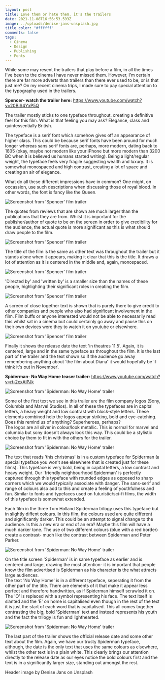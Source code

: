 ```yaml
---
layout: post
title: Love them or hate them, it's the trailers
date: 2021-11-08T16:56:53.593Z
image: ../uploads/denise-jans-unsplash.jpg
title_color: "#ffffff"
comments: false
tags:
  - Cinema
  - Design
  - Publishing
  - Fonts
---
```

While some may resent the trailers that play before a film, in all the times I've been to the cinema I have never missed them. However, I'm certain there are far more adverts than trailers than there ever used to be, or is that just me? On my recent cinema trips, I made sure to pay special attention to the typography used in the trailers.

**Spencer- watch the trailer here:** <https://www.youtube.com/watch?v=20BIS4YxP5Q>

The trailer mostly sticks to one typeface throughout. creating a definitive feel for this film. What is that feeling you may ask? Elegance, class and quintessentially British.

The typeface is a serif font which somehow gives off an appearance of higher class. This could be because serif fonts have been around for much longer whereas sans serif fonts are, perhaps, more modern, dating back to 1805 (okay, maybe not modern like your iPhone but more modern than 3200 BC when it is believed us humans started writing). Being a light/regular weight, the typeface feels very fragile suggesting wealth and luxury. It is somewhat monospaced and high contrast, creating a lot of space and creating an air of elegance.

What do all these different impressions have in common? One might, on occassion, use such descriptions when discussing those of royal blood. In other words, the font is fancy like the Queen.

![Screenshot from 'Spencer' film trailer](../uploads/spencer-1.jpg)

The quotes from reviews that are shown are much larger than the publications that they are from. Whilst it is important for the publisher/author of quote to be on the screen in order to give credibility for the audience, the actual quote is more significant as this is what should draw people to the film.

![Screenshot from 'Spencer' film trailer](../uploads/spencer-2.jpg)

The title of the film is the same as other text was throughout the trailer but it stands alone when it appears, making it clear that this is the title. It draws a lot of attention as it is centered in the middle and, again, monospaced. 

![Screenshot from 'Spencer' film trailer](../uploads/spencer-3.jpg)

'Directed by' and 'written by' is a smaller size than the names of these people, highlighting their significant roles in creating the film.

![Screenshot from 'Spencer' film trailer](../uploads/spencer-4.jpg)

A screen of close together text is shown that is purely there to give credit to other companies and people who also had significant involvement in the film. Film buffs or anyone interested would not be able to necessarily read this whilst sat in a cinema but could certainly go away and pause this on their own devices were they to watch it on youtube or elsewhere.

![Screenshot from 'Spencer' film trailer](../uploads/spencer-5.jpg)

Finally it shows the release date the text 'in theatres 11.5'. Again, it is centered, large and in the same typeface as throughout the film. It is the last part of the trailer and the text shown so if the audience go away remembering anything about 'the film about Diana' it would hopefully be 'I think it's out in November'.

**Spiderman- No Way Home teaser trailer:** <https://www.youtube.com/watch?v=rt-2cxAiPJk>



![Screenshot from 'Spiderman: No Way Home' trailer](../uploads/studios.jpg)

Some of the first text we see in this trailer are the film company logos (Sony, Columbia and Marvel Studios). In all of these the typefaces are in capital letters, a heavy weight and low contrast with block-style letters. These elements combined help the logos appear striking, bold and eye-catching. Does this remind us of anything? Superheroes, perhaps? \
The logos are all silver in colour/look metallic. This is normal for marvel and columbia but sony doesn't always look this way. This could be a stylistic choice by them to fit in with the others for the trailer. 

![Screenshot from 'Spiderman: No Way Home' trailer](../uploads/spiderman-1.jpg)

The text that reads 'this christmas' is in a custom typeface for Spiderman (a special typeface you won't see elsewhere that is created just for these films). This typeface is very bold, being in capital letters, a low contrast and heavy weight. Our 'friendly neighbourhood Spiderman' is perfectly captured through this typeface with rounded edges as opposed to sharp corners which we would typically associate with danger. The sans-serif and range of colours also add to this and create a feeling of youthfulness and fun. Similar to fonts and typefaces used on futuristic/sci-fi films, the width of this typeface is somewhat extended.  

Each film in the three Tom Holland Spiderman trilogy uses this typeface but in slightly diffent colours. In this film, the colours used are quite different and significantly darker. This could be an attempt to signal change to the audience. Is this a new era or end of an era? Maybe this film will have a much darker tone. The use of two different colours (blue with a red border) create a contrast- much like the contrast between Spiderman and Peter Parker.

![Screenshot from 'Spiderman: No Way Home' trailer](../uploads/spiderman-2.jpg)

On the title screen 'Spiderman' is in same typeface as earlier and is centered and large, drawing the most attention- it is important that people know the film advertised is Spiderman as his character is the what attracts large audiences. \
The text 'No Way Home' is in a different typeface, seperating it from the other part of the title. There are elements of it that make it appear less perfect and therefore handwritten, as if Spiderman himself scrawled it on. The 'O' is replaced with a symbol representing his face. The text itself is slanted and the 'E' on home is capitalised even though in the rest of the text it is just the start of each word that is capitalised. This all comes together contrasting the big, bold 'Spiderman' text and instead represents his youth and the fact the trilogy is fun and lighthearted.

![Screenshot from 'Spiderman: No Way Home' trailer](../uploads/spiderman-3.jpg)

The last part of the trailer shows the official release date and some other text about the film. Again, we have our trusty Spiderman typeface, although, the date is the only text that uses the same colours as elsewhere, whilst the other text is in a plain white. This clearly brings our attention directly to the release date as our eyes notice the bold colours first and the text is in a significantly larger size, standing out amongst the rest.

Header image by Denise Jans on Unsplash